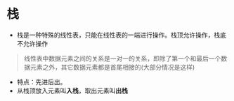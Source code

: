 # 栈
- 栈是一种特殊的线性表，只能在线性表的一端进行操作。栈顶允许操作，栈底不允许操作
> 线性表中数据元素之间的关系是一对一的关系，即除了第一个和最后一个数据元素之外，其它数据元素都是首尾相接的(大部分情况是这样)

- 特点：先进后出。
- 从栈顶放入元素叫**入栈**，取出元素叫**出栈**

